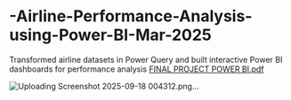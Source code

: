 # -Airline-Performance-Analysis-using-Power-BI-Mar-2025
 Transformed airline datasets in Power Query and built  interactive Power BI dashboards for performance analysis
[FINAL PROJECT POWER BI.pdf](https://github.com/user-attachments/files/22424637/FINAL.PROJECT.POWER.BI.pdf)

![Uploading Screenshot 2025-09-18 004312.png…]()

